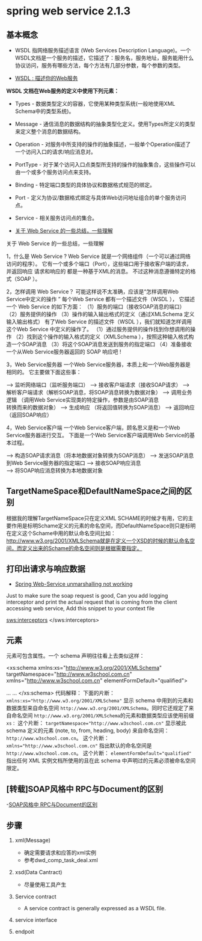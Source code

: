 # spring web service 2.1.3

## 基本概念

- WSDL 指网络服务描述语言 (Web Services Description Language)。一个WSDL文档是一个服务的描述，它描述了：服务名，服务地址，服务能用什么协议访问，服务有哪些方法，每个方法有几部分参数，每个参数的类型。

- [WSDL : 描述你的Web服务](http://www.ibm.com/developerworks/cn/webservices/ws-wsdl/index.html)

**WSDL 文档在Web服务的定义中使用下列元素：**

- Types - 数据类型定义的容器，它使用某种类型系统(一般地使用XML Schema中的类型系统)。
- Message - 通信消息的数据结构的抽象类型化定义。使用Types所定义的类型来定义整个消息的数据结构。
- Operation - 对服务中所支持的操作的抽象描述，一般单个Operation描述了一个访问入口的请求/响应消息对。
- PortType - 对于某个访问入口点类型所支持的操作的抽象集合，这些操作可以由一个或多个服务访问点来支持。
- Binding - 特定端口类型的具体协议和数据格式规范的绑定。
- Port - 定义为协议/数据格式绑定与具体Web访问地址组合的单个服务访问点。
- Service - 相关服务访问点的集合。

- [关于 Web Service 的一些总结，一些理解](http://www.iteye.com/topic/410195)

关于 Web Service 的一些总结，一些理解

1，什么是 Web Service ?
   Web Service 就是一个网络组件（一个可以通过网络访问的程序）。
   它有一个或多个端口（Port），这些端口用于接收客户端的请求，并返回响应
   请求和响应的 都是一种基于XML的消息。
   不过这种消息遵循特定的格式（SOAP ）。

2，怎样调用 Web Service？
   可能这样说不太准确，应该是“怎样调用Web Service中定义的操作 ”
   每个Web Service 都有一个描述文件（WSDL ），
   它描述 一个 Web Service 的如下方面：
   （1）服务的端口（接收SOAP消息的端口）
   （2）服务提供的操作
   （3）操作的输入输出格式的定义（通过XMLSchema 定义输入输出格式）
    有了Web Service 的描述文件（WSDL ），我们就知道怎样调用这个Web Service 中定义的操作了。
   （1）通过服务提供的操作找到你想调用的操作
   （2）找到这个操作的输入格式的定义（XMLSchema ），按照这种输入格式构造一个SOAP消息
   （3）将这个SOAP消息发送到服务的指定端口
   （4）准备接收一个从Web Service服务器返回的 SOAP 响应吧 !

3，Web Service服务器
   一个Web Service服务器，本质上和一个Web服务器是相同的。
   它主要做下面这些事： 

--> 监听网络端口（监听服务端口） 
--> 接收客户端请求（接收SOAP请求） 
--> 解析客户端请求（解析SOAP消息，将SOAP消息转换为数据对象）
--> 调用业务逻辑 （调用Web Service实现类的特定操作，参数是由SOAP消息  
      转换而来的数据对象）
--> 生成响应 （将返回值转换为SOAP消息）
--> 返回响应 （返回SOAP响应）
 
4，Web Service客户端
   一个Web Service客户端，顾名思义是和一个Web Service服务器进行交互。
  下面是一个Web Service客户端调用Web Service的基本过程。

--> 构造SOAP请求消息（将本地数据对象转换为SOAP消息） 
--> 发送SOAP消息到Web Service服务器的指定端口
--> 接收SOAP响应消息  
--> 将SOAP响应消息转换为本地数据对象

## TargetNameSpace和DefaultNameSpace之间的区别

根据我的理解TargetNameSpace只在定义XML SCHAME的时候才有用，它的主要作用是标明Schame定义的元素的命名空间，而DefaultNameSpace则只是标明在定义这个Schame中用的默认命名空间比如：http://www.w3.org/2001/XMLSchema就是在定义一个XSD的时候的默认命名空间，而定义出来的Schame的命名空间则是根据需要指定。


## 打印出请求与响应数据

- [Spring Web-Service unmarshalling not working](http://stackoverflow.com/questions/7790541/spring-web-service-unmarshalling-not-working)

Just to make sure the soap request is good, Can you add logging interceptor and print the actual request that is coming from the client accessing web service, Add this snippet to your context file

  <sws:interceptors>
    <bean class="org.springframework.ws.soap.server.endpoint.interceptor.SoapEnvelopeLoggingInterceptor">
        <property name="logRequest" value="true"></property>
        <property name="logResponse" value="true"></property>
    </bean>
</sws:interceptors>

## <schema> 元素

<schema> 元素可包含属性。一个 schema 声明往往看上去类似这样：
<?xml version="1.0"?>
 
<xs:schema xmlns:xs="http://www.w3.org/2001/XMLSchema"
targetNamespace="http://www.w3school.com.cn"
xmlns="http://www.w3school.com.cn"
elementFormDefault="qualified">

...
...
</xs:schema>
代码解释：
下面的片断：
`xmlns:xs="http://www.w3.org/2001/XMLSchema"`
显示 schema 中用到的元素和数据类型来自命名空间 `http://www.w3.org/2001/XMLSchema`。同时它还规定了来自命名空间 `http://www.w3.org/2001/XMLSchema`的元素和数据类型应该使用前缀 `xs：`
这个片断：
`targetNamespace="http://www.w3school.com.cn"` 
显示被此 schema 定义的元素 (note, to, from, heading, body) 来自命名空间： `http://www.w3school.com.cn`。
这个片断：
`xmlns="http://www.w3school.com.cn"` 
指出默认的命名空间是 `http://www.w3school.com.cn`。
这个片断：
`elementFormDefault="qualified"` 
指出任何 XML 实例文档所使用的且在此 schema 中声明过的元素必须被命名空间限定。


## [转载]SOAP风格中 RPC与Document的区别

-[SOAP风格中 RPC与Document的区别](http://blog.csdn.net/tomholmes7/article/details/2773738)


## 步骤

1. xml(Message)
	- 确定需要请求和应答的xml实例
	- 参考dwd_comp_task_deal.xml

2. xsd(Data Cantract)
	- 尽量使用工具产生

3. Service contract
	- A service contract is generally expressed as a WSDL file.
	
4. service interface
5. endpoit



